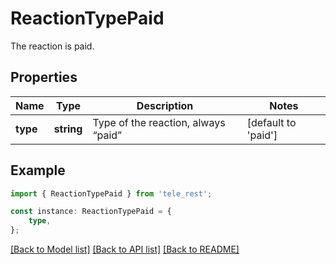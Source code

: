 # ReactionTypePaid

The reaction is paid.

## Properties

Name | Type | Description | Notes
------------ | ------------- | ------------- | -------------
**type** | **string** | Type of the reaction, always “paid” | [default to 'paid']

## Example

```typescript
import { ReactionTypePaid } from 'tele_rest';

const instance: ReactionTypePaid = {
    type,
};
```

[[Back to Model list]](../README.md#documentation-for-models) [[Back to API list]](../README.md#documentation-for-api-endpoints) [[Back to README]](../README.md)

